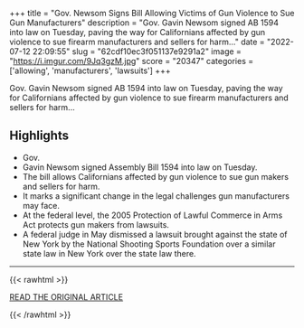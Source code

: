 +++
title = "Gov. Newsom Signs Bill Allowing Victims of Gun Violence to Sue Gun Manufacturers"
description = "Gov. Gavin Newsom signed AB 1594 into law on Tuesday, paving the way for Californians affected by gun violence to sue firearm manufacturers and sellers for harm..."
date = "2022-07-12 22:09:55"
slug = "62cdf10ec3f051137e9291a2"
image = "https://i.imgur.com/9Jq3gzM.jpg"
score = "20347"
categories = ['allowing', 'manufacturers', 'lawsuits']
+++

Gov. Gavin Newsom signed AB 1594 into law on Tuesday, paving the way for Californians affected by gun violence to sue firearm manufacturers and sellers for harm...

## Highlights

- Gov.
- Gavin Newsom signed Assembly Bill 1594 into law on Tuesday.
- The bill allows Californians affected by gun violence to sue gun makers and sellers for harm.
- It marks a significant change in the legal challenges gun manufacturers may face.
- At the federal level, the 2005 Protection of Lawful Commerce in Arms Act protects gun makers from lawsuits.
- A federal judge in May dismissed a lawsuit brought against the state of New York by the National Shooting Sports Foundation over a similar state law in New York over the state law there.

---

{{< rawhtml >}}
  <p class="article-category">
    <a target="_blank" href="https://www.nbclosangeles.com/news/california-news/gov-newsom-signs-bill-allowing-victims-of-gun-violence-to-sue-gun-manufacturers/2936139/">READ THE ORIGINAL ARTICLE</a>
  </p>
{{< /rawhtml >}}
